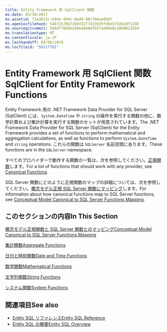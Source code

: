 ```yaml
---
title: Entity Framework 用 SqlClient 関数
ms.date: 03/30/2017
ms.assetid: 71a3613c-b94e-494c-8ad8-90cf86ae0b87
ms.openlocfilehash: 54072576b73b933277d33839fdbb575d420f2286
ms.sourcegitcommit: 5b6d778ebb269ee6684fb57ad69a8c28b06235b9
ms.translationtype: MT
ms.contentlocale: ja-JP
ms.lasthandoff: 04/08/2019
ms.locfileid: "59117781"
---
```

# <a name="sqlclient-for-entity-framework-functions"></a><span data-ttu-id="b027c-102">Entity Framework 用 SqlClient 関数</span><span class="sxs-lookup"><span data-stu-id="b027c-102">SqlClient for Entity Framework Functions</span></span>
<span data-ttu-id="b027c-103">Entity Framework 用の .NET Framework Data Provider for SQL Server (SqlClient) には、`System.DateTime` や `string` の操作を実行する関数の他に、数学計算および集計計算を実行する関数のセットが用意されています。</span><span class="sxs-lookup"><span data-stu-id="b027c-103">The .NET Framework Data Provider for SQL Server (SqlClient) for the Entity Framework provides a set of functions to perform mathematical and aggregation calculations, as well as functions to perform `System.DateTime` and `string` operations.</span></span> <span data-ttu-id="b027c-104">これらの関数は `SQLServer` 名前空間にあります。</span><span class="sxs-lookup"><span data-stu-id="b027c-104">These functions are in the `SQLServer` namespace.</span></span>  
  
 <span data-ttu-id="b027c-105">すべてのプロバイダーで動作する関数の一覧は、次を参照してください。[正規関数](../../../../../docs/framework/data/adonet/ef/language-reference/canonical-functions.md)します。</span><span class="sxs-lookup"><span data-stu-id="b027c-105">For a list of functions that should work with any provider, see [Canonical Functions](../../../../../docs/framework/data/adonet/ef/language-reference/canonical-functions.md).</span></span>  
  
 <span data-ttu-id="b027c-106">SQL Server 関数にどのように正規関数のマップの詳細については、次を参照してください。[概念モデル正規 SQL Server 関数にマッピング](../../../../../docs/framework/data/adonet/ef/conceptual-model-canonical-to-sql-server-functions-mapping.md)します。</span><span class="sxs-lookup"><span data-stu-id="b027c-106">For information about how canonical functions map to SQL Server functions, see [Conceptual Model Canonical to SQL Server Functions Mapping](../../../../../docs/framework/data/adonet/ef/conceptual-model-canonical-to-sql-server-functions-mapping.md).</span></span>  
  
## <a name="in-this-section"></a><span data-ttu-id="b027c-107">このセクションの内容</span><span class="sxs-lookup"><span data-stu-id="b027c-107">In This Section</span></span>  
 [<span data-ttu-id="b027c-108">概念モデル正規関数と SQL Server 関数とのマッピング</span><span class="sxs-lookup"><span data-stu-id="b027c-108">Conceptual Model Canonical to SQL Server Functions Mapping</span></span>](../../../../../docs/framework/data/adonet/ef/conceptual-model-canonical-to-sql-server-functions-mapping.md)  
  
 [<span data-ttu-id="b027c-109">集計関数</span><span class="sxs-lookup"><span data-stu-id="b027c-109">Aggregate Functions</span></span>](../../../../../docs/framework/data/adonet/ef/aggregate-functions-sqlclient-for-entity-framework.md)  
  
 [<span data-ttu-id="b027c-110">日付と時刻関数</span><span class="sxs-lookup"><span data-stu-id="b027c-110">Date and Time Functions</span></span>](../../../../../docs/framework/data/adonet/ef/date-and-time-functions.md)  
  
 [<span data-ttu-id="b027c-111">数学関数</span><span class="sxs-lookup"><span data-stu-id="b027c-111">Mathematical Functions</span></span>](../../../../../docs/framework/data/adonet/ef/mathematical-functions.md)  
  
 [<span data-ttu-id="b027c-112">文字列関数</span><span class="sxs-lookup"><span data-stu-id="b027c-112">String Functions</span></span>](../../../../../docs/framework/data/adonet/ef/string-functions.md)  
  
 [<span data-ttu-id="b027c-113">システム関数</span><span class="sxs-lookup"><span data-stu-id="b027c-113">System Functions</span></span>](../../../../../docs/framework/data/adonet/ef/system-functions.md)  
  
## <a name="see-also"></a><span data-ttu-id="b027c-114">関連項目</span><span class="sxs-lookup"><span data-stu-id="b027c-114">See also</span></span>

- [<span data-ttu-id="b027c-115">Entity SQL リファレンス</span><span class="sxs-lookup"><span data-stu-id="b027c-115">Entity SQL Reference</span></span>](../../../../../docs/framework/data/adonet/ef/language-reference/entity-sql-reference.md)
- [<span data-ttu-id="b027c-116">Entity SQL の概要</span><span class="sxs-lookup"><span data-stu-id="b027c-116">Entity SQL Overview</span></span>](../../../../../docs/framework/data/adonet/ef/language-reference/entity-sql-overview.md)
